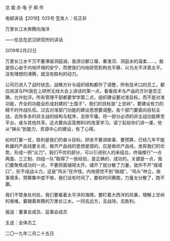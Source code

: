 ﻿总 裁 办 电 子 邮 件

 

电邮讲话【2019】025号           签发人：任正非

 

万里长江水奔腾向海洋

 

——任总在武汉研究所的讲话

2019年2月22日

万里长江水千万不要滞留洞庭湖，我讲过都江堰、秦淮河、洞庭水的温柔……，我是担心由于内地环境的安宁，而使我们内地研究机构也平静，以为太平洋真太平。没有理想的沸腾，就没有胜利的动力。

公司已进入了战时状态，战略方针与组织结构都作了调整，所有技术口的员工，都应阅读与PK我在上研所无线大会上讲话的第一点，看看技术与产品的方针是否正确，允许批评。所有管理干部都要学学第二点，组织建设要对准目标，而不是对准功能，齐全的功能会形成封建的“土围子”，我们的目标是“上甘岭”，要建设有力的精干的作战队伍。过去对准部门功能的建设思想要调整。各个部门要面向目标主战，去除多余的非主战的结构与程序，去除平庸。将一部分必须的非主战功能移至平台，或与其他共享。这点要向运营商BG的改革学习。请丁耘给你们讲一课，他从“弹头”到能力、资源中心的建设，有了心得。

如何打赢一仗，胜利是我们的奋斗目标。研发不要讲故事、要预算，已经几年不能称雄的产品线要关闭，做齐产品线的思想是错的，应是做优产品线，发挥我们的优势，形成一把“尖刀”。我们不优的部分，可以引进别人的来组合。终端推行“一点两面、三三制、四组一队”取得了一些经验，是正确的、成功的。关键是一点，我们要聚焦成功的一点，不要把面铺得太开。铺开了就分散了力量，就炸不开“城墙口”，形不成战斗力，这是“鸡头”在作怪。内地感觉不到“硝烟”，“鸡头”林立，故事很多，预算集中度不够，我们没有时间了，要和时间赛跑，力量太分散了，跑不赢。

我们不管身处何处，我们要看着太平洋的海啸，要盯着大西洋的风暴，理解上甘岭的艰难。要跟着奔腾的万里长江水，一同去远方，去战场，去胜利。

 

报送：董事会成员、监事会成员

主送：全体员工

二〇一九年二月二十五日
